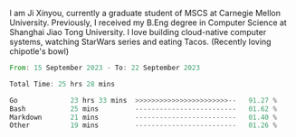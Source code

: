 I am Ji Xinyou, currently a graduate student of MSCS at Carnegie Mellon University. Previously, I received my B.Eng degree in Computer Science at Shanghai Jiao Tong University.
I love building cloud-native computer systems, watching StarWars series and eating Tacos. (Recently loving chipotle's bowl)

<!--START_SECTION:waka-->

```rust
From: 15 September 2023 - To: 22 September 2023

Total Time: 25 hrs 28 mins

Go             23 hrs 33 mins  >>>>>>>>>>>>>>>>>>>>>>>--   91.27 %
Bash           25 mins         -------------------------   01.62 %
Markdown       21 mins         -------------------------   01.40 %
Other          19 mins         -------------------------   01.26 %
```

<!--END_SECTION:waka-->
